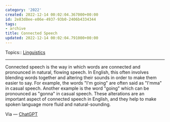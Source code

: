 ```yaml
---
category: '2022'
created: 2022-12-14 00:02:04.367000+00:00
id: 2e83d8ee-e06e-4937-93b0-2406b4334344
tags:
- archive
title: Connected Speech
updated: 2022-12-14 00:02:04.791000+00:00
---
```

   
Topics:: [Linguistics](../topics/linguistics.md)   
   
   
---   
   
Connected speech is the way in which words are connected and pronounced in natural, flowing speech. In English, this often involves blending words together and altering their sounds in order to make them easier to say. For example, the words "I'm going" are often said as "I'mma" in casual speech. Another example is the word "going" which can be pronounced as "gonna" in casual speech. These alterations are an important aspect of connected speech in English, and they help to make spoken language more fluid and natural-sounding.   
   
Via — [ChatGPT](../devlog/ChatGPT.md)